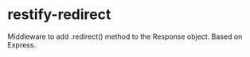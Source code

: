 # restify-redirect
Middleware to add .redirect() method to the Response object. Based on Express.  
